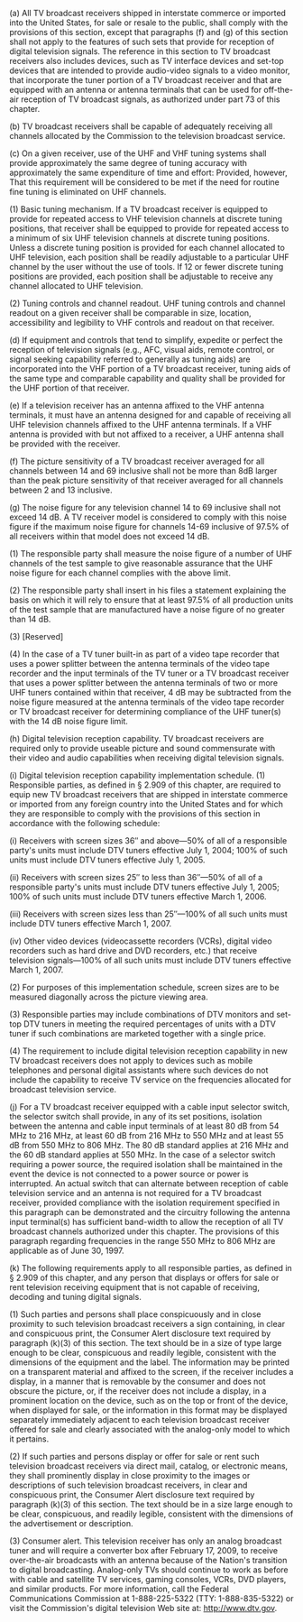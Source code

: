 (a) All TV broadcast receivers shipped in interstate commerce or imported into the United States, for sale or resale to the public, shall comply with the provisions of this section, except that paragraphs (f) and (g) of this section shall not apply to the features of such sets that provide for reception of digital television signals. The reference in this section to TV broadcast receivers also includes devices, such as TV interface devices and set-top devices that are intended to provide audio-video signals to a video monitor, that incorporate the tuner portion of a TV broadcast receiver and that are equipped with an antenna or antenna terminals that can be used for off-the-air reception of TV broadcast signals, as authorized under part 73 of this chapter.

(b) TV broadcast receivers shall be capable of adequately receiving all channels allocated by the Commission to the television broadcast service.

(c) On a given receiver, use of the UHF and VHF tuning systems shall provide approximately the same degree of tuning accuracy with approximately the same expenditure of time and effort: Provided, however, That this requirement will be considered to be met if the need for routine fine tuning is eliminated on UHF channels.

(1) Basic tuning mechanism. If a TV broadcast receiver is equipped to provide for repeated access to VHF television channels at discrete tuning positions, that receiver shall be equipped to provide for repeated access to a minimum of six UHF television channels at discrete tuning positions. Unless a discrete tuning position is provided for each channel allocated to UHF television, each position shall be readily adjustable to a particular UHF channel by the user without the use of tools. If 12 or fewer discrete tuning positions are provided, each position shall be adjustable to receive any channel allocated to UHF television.
              

(2) Tuning controls and channel readout. UHF tuning controls and channel readout on a given receiver shall be comparable in size, location, accessibility and legibility to VHF controls and readout on that receiver.
              

(d) If equipment and controls that tend to simplify, expedite or perfect the reception of television signals (e.g., AFC, visual aids, remote control, or signal seeking capability referred to generally as tuning aids) are incorporated into the VHF portion of a TV broadcast receiver, tuning aids of the same type and comparable capability and quality shall be provided for the UHF portion of that receiver.

(e) If a television receiver has an antenna affixed to the VHF antenna terminals, it must have an antenna designed for and capable of receiving all UHF television channels affixed to the UHF antenna terminals. If a VHF antenna is provided with but not affixed to a receiver, a UHF antenna shall be provided with the receiver.

(f) The picture sensitivity of a TV broadcast receiver averaged for all channels between 14 and 69 inclusive shall not be more than 8dB larger than the peak picture sensitivity of that receiver averaged for all channels between 2 and 13 inclusive.

(g) The noise figure for any television channel 14 to 69 inclusive shall not exceed 14 dB. A TV receiver model is considered to comply with this noise figure if the maximum noise figure for channels 14-69 inclusive of 97.5% of all receivers within that model does not exceed 14 dB.

(1) The responsible party shall measure the noise figure of a number of UHF channels of the test sample to give reasonable assurance that the UHF noise figure for each channel complies with the above limit.

(2) The responsible party shall insert in his files a statement explaining the basis on which it will rely to ensure that at least 97.5% of all production units of the test sample that are manufactured have a noise figure of no greater than 14 dB.

(3) [Reserved]

(4) In the case of a TV tuner built-in as part of a video tape recorder that uses a power splitter between the antenna terminals of the video tape recorder and the input terminals of the TV tuner or a TV broadcast receiver that uses a power splitter between the antenna terminals of two or more UHF tuners contained within that receiver, 4 dB may be subtracted from the noise figure measured at the antenna terminals of the video tape recorder or TV broadcast receiver for determining compliance of the UHF tuner(s) with the 14 dB noise figure limit.

(h) Digital television reception capability. TV broadcast receivers are required only to provide useable picture and sound commensurate with their video and audio capabilities when receiving digital television signals.

(i) Digital television reception capability implementation schedule. (1) Responsible parties, as defined in § 2.909 of this chapter, are required to equip new TV broadcast receivers that are shipped in interstate commerce or imported from any foreign country into the United States and for which they are responsible to comply with the provisions of this section in accordance with the following schedule:

(i) Receivers with screen sizes 36″ and above—50% of all of a responsible party's units must include DTV tuners effective July 1, 2004; 100% of such units must include DTV tuners effective July 1, 2005.

(ii) Receivers with screen sizes 25″ to less than 36″—50% of all of a responsible party's units must include DTV tuners effective July 1, 2005; 100% of such units must include DTV tuners effective March 1, 2006.

(iii) Receivers with screen sizes less than 25″—100% of all such units must include DTV tuners effective March 1, 2007.

(iv) Other video devices (videocassette recorders (VCRs), digital video recorders such as hard drive and DVD recorders, etc.) that receive television signals—100% of all such units must include DTV tuners effective March 1, 2007.

(2) For purposes of this implementation schedule, screen sizes are to be measured diagonally across the picture viewing area.

(3) Responsible parties may include combinations of DTV monitors and set-top DTV tuners in meeting the required percentages of units with a DTV tuner if such combinations are marketed together with a single price.

(4) The requirement to include digital television reception capability in new TV broadcast receivers does not apply to devices such as mobile telephones and personal digital assistants where such devices do not include the capability to receive TV service on the frequencies allocated for broadcast television service.

(j) For a TV broadcast receiver equipped with a cable input selector switch, the selector switch shall provide, in any of its set positions, isolation between the antenna and cable input terminals of at least 80 dB from 54 MHz to 216 MHz, at least 60 dB from 216 MHz to 550 MHz and at least 55 dB from 550 MHz to 806 MHz. The 80 dB standard applies at 216 MHz and the 60 dB standard applies at 550 MHz. In the case of a selector switch requiring a power source, the required isolation shall be maintained in the event the device is not connected to a power source or power is interrupted. An actual switch that can alternate between reception of cable television service and an antenna is not required for a TV broadcast receiver, provided compliance with the isolation requirement specified in this paragraph can be demonstrated and the circuitry following the antenna input terminal(s) has sufficient band-width to allow the reception of all TV broadcast channels authorized under this chapter. The provisions of this paragraph regarding frequencies in the range 550 MHz to 806 MHz are applicable as of June 30, 1997.

(k) The following requirements apply to all responsible parties, as defined in § 2.909 of this chapter, and any person that displays or offers for sale or rent television receiving equipment that is not capable of receiving, decoding and tuning digital signals.

(1) Such parties and persons shall place conspicuously and in close proximity to such television broadcast receivers a sign containing, in clear and conspicuous print, the Consumer Alert disclosure text required by paragraph (k)(3) of this section. The text should be in a size of type large enough to be clear, conspicuous and readily legible, consistent with the dimensions of the equipment and the label. The information may be printed on a transparent material and affixed to the screen, if the receiver includes a display, in a manner that is removable by the consumer and does not obscure the picture, or, if the receiver does not include a display, in a prominent location on the device, such as on the top or front of the device, when displayed for sale, or the information in this format may be displayed separately immediately adjacent to each television broadcast receiver offered for sale and clearly associated with the analog-only model to which it pertains.

(2) If such parties and persons display or offer for sale or rent such television broadcast receivers via direct mail, catalog, or electronic means, they shall prominently display in close proximity to the images or descriptions of such television broadcast receivers, in clear and conspicuous print, the Consumer Alert disclosure text required by paragraph (k)(3) of this section. The text should be in a size large enough to be clear, conspicuous, and readily legible, consistent with the dimensions of the advertisement or description.

(3) Consumer alert. This television receiver has only an analog broadcast tuner and will require a converter box after February 17, 2009, to receive over-the-air broadcasts with an antenna because of the Nation's transition to digital broadcasting. Analog-only TVs should continue to work as before with cable and satellite TV services, gaming consoles, VCRs, DVD players, and similar products. For more information, call the Federal Communications Commission at 1-888-225-5322 (TTY: 1-888-835-5322) or visit the Commission's digital television Web site at: http://www.dtv.gov.
              

